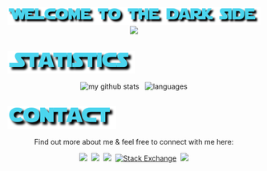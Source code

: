 
<p align="center">
    <img src="src/title.png" />
    <br>
    <img src="src/intro.gif" />
    <br>
    <br>
</p>

<img src="src/statistics.png" />
<p align="center">
    <img src="https://github-readme-stats.vercel.app/api?username=marcin214&hide=contribs&show_icons=true&text_color=ffffff&title_color=FFD44E&bg_color=000000&icon_color=4BD5EE&custom_title=Padawan`s github statistics" alt="my github stats" height="160"/>&nbsp&nbsp
    <img src="https://github-readme-stats.vercel.app/api/top-langs/?username=Marcin214&layout=compact&theme=nord&text_color=ffffff&title_color=FFD44E&bg_color=000000&custom_title=Most used programing forces" alt="languages" height="160">
    <br>
    <br>
</p>

<img src="src/contact.png" />
<p align="center">
Find out more about me & feel free to connect with me here:
</p>
<p align="center">
    <a target="_blank"href="https://www.linkedin.com/in/marcin-krajnik/"><img src="https://img.shields.io/badge/LinkedIn-0077B5?style=for-the-badge&logo=linkedin&logoColor=white" /></a>&nbsp
    <a target="_blank"href="https://www.reddit.com/user/marcin214"><img src="https://img.shields.io/badge/Reddit-FF4500?style=for-the-badge&logo=reddit&logoColor=white" /></a>&nbsp
    <a target="_blank"href="https://stackoverflow.com/users/10981119/marcin214"><img src="https://img.shields.io/badge/Stack_Overflow-FE7A16?style=for-the-badge&logo=stack-overflow&logoColor=white" /></a>&nbsp
    <a href="https://stackexchange.com/users/15218522/marcin214" target="_blank"><img alt="Stack Exchange" src="https://img.shields.io/badge/-Stack%20Exchange-1E5297?style=for-the-badge&logo=Stack-Exchange&logoColor=white"></a>&nbsp
    <a href="mailto:marcin.grand21@gmail.com?subject=Hello%20Marcin,%20From%20Github"><img src="https://img.shields.io/badge/Gmail-D14836?style=for-the-badge&logo=gmail&logoColor=white" /></a>
</p>